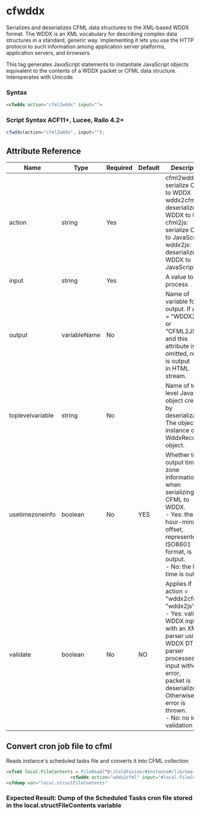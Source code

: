 # cfwddx

Serializes and deserializes CFML data structures to the
 XML-based WDDX format. The WDDX is an XML vocabulary for
 describing complex data structures in a standard, generic way.
 Implementing it lets you use the HTTP protocol to such
 information among application server platforms, application
 servers, and browsers.

 This tag generates JavaScript statements to instantiate
 JavaScript objects equivalent to the contents of a WDDX packet
 or CFML data structure. Interoperates with Unicode.

### Syntax

```html
<cfwddx action="cfml2wddx" input="">
```

### Script Syntax ACF11+, Lucee, Railo 4.2+

```javascript
cfwddx(action="cfml2wddx", input="");
```

## Attribute Reference

| Name | Type | Required | Default | Description |
| --- | --- | --- | --- | --- |
| action | string | Yes |  | cfml2wddx: serialize CFML to WDDX<br /> wddx2cfml: deserialize WDDX to CFML<br /> cfml2js: serialize CFML to JavaScript<br /> wddx2js: deserialize WDDX to JavaScript |
| input | string | Yes |  | A value to process |
| output | variableName | No |  | Name of variable for output. If action = "WDDX2JS" or<br /> "CFML2JS", and this attribute is omitted, result is output<br /> in HTML stream. |
| toplevelvariable | string | No |  | Name of top-level JavaScript object created by<br /> deserialization. The object is an instance of the<br /> WddxRecordset object. |
| usetimezoneinfo | boolean | No | YES | Whether to output time-zone information when serializing<br /> CFML to WDDX.<br /> - Yes: the hour-minute offset, represented in ISO8601<br /> format, is output.<br /> - No: the local time is output. |
| validate | boolean | No | NO | Applies if action = "wddx2cfml" or "wddx2js".<br /> - Yes: validates WDDX input with an XML parser using<br /> WDDX DTD. If parser processes input without error,<br /> packet is deserialized. Otherwise, an error is<br /> thrown.<br /> - No: no input validation |

## Convert cron job file to cfml

Reads instance's scheduled tasks file and converts it into CFML collection

```html
<cfset local.FileContents = FileRead("D:/ColdFusion/#Instance#/lib/neo-cron.xml") />
						<cfwddx action="wddx2cfml" input="#local.FileContents#" output="local.structFileContents" />
<cfdump var="local.structFileContents"
```

### Expected Result: Dump of the Scheduled Tasks cron file stored in the local.structFileContents variable
